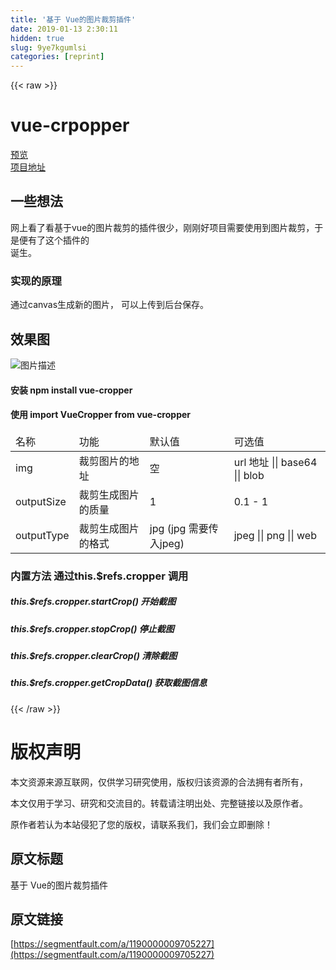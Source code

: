 ```yaml
---
title: '基于 Vue的图片裁剪插件' 
date: 2019-01-13 2:30:11
hidden: true
slug: 9ye7kgumlsi
categories: [reprint]
---
```


{{< raw >}}

                    
<h1 id="articleHeader0">vue-crpopper</h1>
<p><a href="http://xyxiao.cn/vue-cropper/example/" rel="nofollow noreferrer" target="_blank">预览</a><br><a href="https://github.com/xyxiao001/vue-cropper" rel="nofollow noreferrer" target="_blank">项目地址</a></p>
<h2 id="articleHeader1">一些想法</h2>
<p>网上看了看基于vue的图片裁剪的插件很少，刚刚好项目需要使用到图片裁剪，于是便有了这个插件的<br>诞生。</p>
<h3 id="articleHeader2">实现的原理</h3>
<p>通过canvas生成新的图片， 可以上传到后台保存。</p>
<h2 id="articleHeader3">效果图</h2>
<p><span class="img-wrap"><img data-src="/img/bVOSVA?w=1202&amp;h=498" src="https://static.alili.tech/img/bVOSVA?w=1202&amp;h=498" alt="图片描述" title="图片描述" style="cursor: pointer; display: inline;"></span></p>
<h4>安装 npm install vue-cropper</h4>
<h4>使用  import VueCropper from vue-cropper</h4>
<table>
<thead><tr>
<td>名称</td>
        <td>功能</td>
        <td>默认值</td>
        <td>可选值</td>
    </tr></thead>
<tbody>
<tr>
<td>img</td>
        <td>裁剪图片的地址</td>
        <td>空</td>
        <td>url 地址 || base64 || blob</td>
    </tr>
<tr>
<td>outputSize</td>
        <td>裁剪生成图片的质量</td>
        <td>1</td>
        <td>0.1 - 1</td>
    </tr>
<tr>
<td>outputType</td>
        <td>裁剪生成图片的格式</td>
        <td>jpg (jpg 需要传入jpeg)</td>
        <td>jpeg || png || web</td>
    </tr>
</tbody>
</table>
<h3 id="articleHeader4">内置方法  通过this.$refs.cropper 调用</h3>
<h5>this.$refs.cropper.startCrop()  开始截图</h5>
<h5>this.$refs.cropper.stopCrop()  停止截图</h5>
<h5>this.$refs.cropper.clearCrop()  清除截图</h5>
<h5>this.$refs.cropper.getCropData()  获取截图信息</h5>

                
{{< /raw >}}

# 版权声明
本文资源来源互联网，仅供学习研究使用，版权归该资源的合法拥有者所有，

本文仅用于学习、研究和交流目的。转载请注明出处、完整链接以及原作者。

原作者若认为本站侵犯了您的版权，请联系我们，我们会立即删除！

## 原文标题
基于 Vue的图片裁剪插件

## 原文链接
[https://segmentfault.com/a/1190000009705227](https://segmentfault.com/a/1190000009705227)

